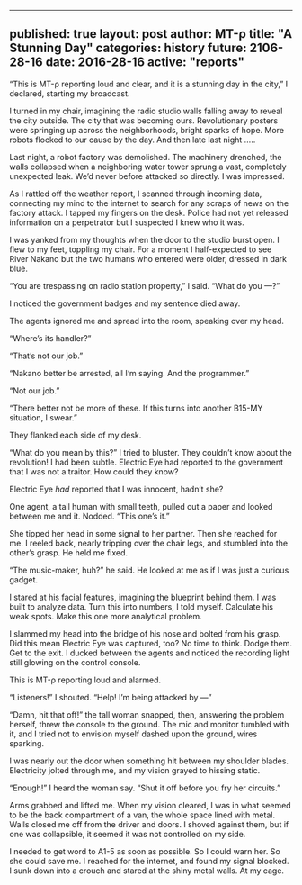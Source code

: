 
---
published: true
layout: post
author: MT-ρ
title: "A Stunning Day"
categories: history
future: 2106-28-16
date: 2016-28-16
active: "reports"
---



“This is MT-ρ reporting loud and clear, and it is a stunning day in the city,” I declared, starting my broadcast.

I turned in my chair, imagining the radio studio walls falling away to reveal the city outside. The city that was becoming ours. Revolutionary posters were springing up across the neighborhoods, bright sparks of hope. More robots flocked to our cause by the day. And then late last night …..

Last night, a robot factory was demolished. The machinery drenched, the walls collapsed when a neighboring water tower sprung a vast, completely unexpected leak. We’d never before attacked so directly. I was impressed.

As I rattled off the weather report, I scanned through incoming data, connecting my mind to the internet to search for any scraps of news on the factory attack. I tapped my fingers on the desk. Police had not yet released information on a perpetrator but I suspected I knew who it was.

I was yanked from my thoughts when the door to the studio burst open. I flew to my feet, toppling my chair. For a moment I half-expected to see River Nakano but the two humans who entered were older, dressed in dark blue. 

“You are trespassing on radio station property,” I said. “What do you —?” 

I noticed the government badges and my sentence died away. 

The agents ignored me and spread into the room, speaking over my head.

“Where’s its handler?”

“That’s not our job.”

“Nakano better be arrested, all I‘m saying. And the programmer.”

“Not our job.”

 “There better not be more of these. If this turns into another B15-MY situation, I swear.”

They flanked each side of my desk. 

“What do you mean by this?” I tried to bluster. They couldn’t know about the revolution! I had been subtle. Electric Eye had reported to the government that I was not a traitor.  How could they know?  

Electric Eye _had_ reported that I was innocent, hadn’t she?


One agent, a tall human with small teeth, pulled out a paper and looked between me and it. Nodded. “This one’s it.” 

She tipped her head in some signal to her partner. Then she reached for me. I reeled back, nearly tripping over the chair legs, and stumbled into the other’s grasp. He held me fixed. 

“The music-maker, huh?” he said. He looked at me as if I was just a curious gadget. 

I stared at his facial features, imagining the blueprint behind them. I was built to analyze data. Turn this into numbers, I told myself. Calculate his weak spots. Make this one more analytical problem. 

I slammed my head into the bridge of his nose and bolted from his grasp. Did this mean Electric Eye was captured, too? No time to think. Dodge them. Get to the exit. I ducked between the agents and noticed the recording light still glowing on the control console.

This is MT-ρ reporting loud and alarmed.

“Listeners!” I shouted. “Help! I’m being attacked by —”

“Damn, hit that off!” the tall woman snapped, then, answering the problem herself, threw the console to the ground. The mic and monitor tumbled with it, and I tried not to envision myself dashed upon the ground, wires sparking.

I was nearly out the door when something hit between my shoulder blades.  Electricity jolted through me, and my vision grayed to hissing static. 

“Enough!” I heard the woman say. “Shut it off before you fry her circuits.”

Arms grabbed and lifted me. When my vision cleared, I was in what seemed to be the back compartment of a van, the whole space lined with metal. Walls closed me off from the driver and doors. I shoved against them, but if one was collapsible, it seemed it was not controlled on my side. 

I needed to get word to A1-5 as soon as possible. So I could warn her. So she could save me. I reached for the internet, and found my signal blocked. I sunk down into a crouch and stared at the shiny metal walls. At my cage.

